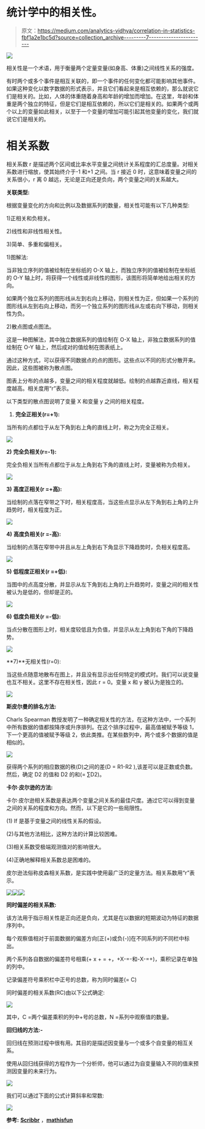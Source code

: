 # 统计学中的相关性。

> 原文：<https://medium.com/analytics-vidhya/correlation-in-statistics-fbf1a2e1bc5d?source=collection_archive---------7----------------------->

![](img/f325d63da09dc92707e0baa22535e517.png)

相关性是一个术语，用于衡量两个定量变量(如身高、体重)之间线性关系的强度。

有时两个或多个事件是相互关联的，即一个事件的任何变化都可能影响其他事件。如果这种变化以数字数据的形式表示，并且它们看起来是相互依赖的，那么就说它们是相关的。比如，人体的体重随着身高和年龄的增加而增加。在这里，年龄和体重是两个独立的特征，但是它们是相互依赖的，所以它们是相关的。如果两个或两个以上的变量如此相关，以至于一个变量的增加可能引起其他变量的变化，我们就说它们是相关的。

# 相关系数

相关系数 r 是描述两个区间或比率水平变量之间统计关系程度的汇总度量。对相关系数进行缩放，使其始终介于-1 和+1 之间。当 r 接近 0 时，这意味着变量之间的关系很小，r 离 0 越远，无论是正向还是负向，两个变量之间的关系越大。

**关联类型:**

根据变量变化的方向和比例以及数据系列的数量，相关性可能有以下几种类型:

1)正相关和负相关。

2)线性和非线性相关性。

3)简单、多重和偏相关。

1)图解法:

当非独立序列的值被绘制在坐标纸的 O-X 轴上，而独立序列的值被绘制在坐标纸的 O-Y 轴上时，将获得一个线性或非线性的图形，该图形将简单地给出相关的方向。

如果两个独立系列的图形线从左到右向上移动，则相关性为正，但如果一个系列的图形线从左到右向上移动，而另一个独立系列的图形线从左或右向下移动，则相关性为负。

2)散点图或点图法。

这是一种图解法，其中独立数据系列的值绘制在 O-X 轴上，非独立数据系列的值绘制在 O-Y 轴上，然后成对的值绘制在图表纸上。

通过这种方式，可以获得不同数据点的点的图形。这些点以不同的形式分散开来。因此，这些图被称为散点图。

图表上分布的点越多，变量之间的相关程度就越低。绘制的点越靠近直线，相关程度越高。相关度用“r”表示。

以下类型的散点图说明了变量 X 和变量 y 之间的相关程度。

1) **完全正相关(r=+1):**

当所有的点都位于从左下角到右上角的直线上时，称之为完全正相关。

![](img/9543d216c7453f7bfd39ad41bd936133.png)

**2)** **完全负相关(r=-1):**

完全负相关当所有点都位于从左上角到右下角的直线上时，变量被称为负相关。

![](img/22c940a3f255cad43a0be2c8c5c7c663.png)

**3)** **高度正相关(r =+高):**

当绘制的点落在窄带之下时，相关程度高，当这些点显示从左下角到右上角的上升趋势时，相关程度为正。

![](img/711c9d73f5221a9f2680269a930528b4.png)

**4)** **高度负相关(r =-高):**

当绘制的点落在窄带中并且从左上角到右下角显示下降趋势时，负相关程度高。

![](img/bc065158755cd17c3c125c3c19ba97af.png)

**5)** **低程度正相关(r =+低):**

当图中的点高度分散，并显示从左下角到右上角的上升趋势时，变量之间的相关性被认为是低的，但却是正的。

![](img/f4d46fac6eaadbbce58a1c34d765da33.png)

**6)** **低度负相关(r =-低):**

当点分散在图形上时，相关度较低且为负值，并显示从左上角到右下角的下降趋势。

![](img/f6ca53b03c2fd40f3336e1d5370c843e.png)

**7)**无相关性(r=0):

当这些点随意地散布在图上，并且没有显示出任何特定的模式时。我们可以说变量也互不相关。这里不存在相关性，因此 r = 0。变量 x 和 y 被认为是独立的。

![](img/80e1cd2469a374b561e8a9a12a1248e1.png)

**斯皮尔曼的排名方法:**

Charls Spearman 教授发明了一种确定相关性的方法，在这种方法中，一个系列中所有数据的值都按降序或升序排列。在这个排序过程中，最高值被赋予等级 1，下一个更高的值被赋予等级 2，依此类推。在某些数列中，两个或多个数据的值是相似的。

![](img/1579366739d41e05e4000d5451a01dc2.png)

获得两个系列的相应数据的秩(D)之间的差(D = R1-R2 ),该差可以是正数或负数。然后，确定 D2 的值和 D2 的和(= ∑D2)。

**卡尔·皮尔逊的方法:**

卡尔·皮尔逊相关系数是表达两个变量之间关系的最佳尺度。通过它可以得到变量之间的关系的程度和方向。然而，以下是它的一些局限性。

(1) If 是基于变量之间的线性关系的假设。

(2)与其他方法相比，这种方法的计算比较困难。

(3)相关系数受极端观测值对的影响很大。

(4)正确地解释相关系数总是困难的。

皮尔逊法俗称皮森相关系数，是实践中使用最广泛的定量方法。相关系数用“r”表示。

![](img/67f731f4ea370b046bf640b79d97d5e1.png)![](img/29de3011779aaed113bcb0a53870bc2d.png)![](img/9801c67d4eae1c64468845dfb7a12cfc.png)

**同时偏差的相关系数:**

该方法用于指示相关性是正向还是负向，尤其是在以数据的短期波动为特征的数据序列中。

每个观察值相对于前面数据的偏差方向[正(+)或负(-)]在不同系列的不同栏中标出。

两个系列各自数据的偏差符号相乘(+ x + = +，+X-=-和-X-=+)，乘积记录在单独的列中。

记录偏差符号乘积栏中正号的总数，称为同时偏差(= C)

同时偏差的相关系数(RC)由以下公式确定:

![](img/ed34c3751f6abc59ab90cee19a1333ee.png)

其中，C =两个偏差乘积的列中+号的总数，N =系列中观察值的数量。

**回归线的方法:-**

回归线在预测过程中很有用。其目的是描述因变量与一个或多个自变量的相互关系。

使用从回归线获得的方程作为一个分析师，他可以通过为自变量输入不同的值来预测因变量的未来行为。

![](img/e62511e3fa1e6fff424f0187bcf8708a.png)

我们可以通过下面的公式计算斜率和常数:

![](img/dccd8b55bc26fbde32a67c3a92cf19fc.png)

**参考:** [**Scribbr**](https://www.scribbr.com/statistics/standard-normal-distribution/) ，[**mathisfun**](https://www.mathsisfun.com/data/standard-normal-distribution.html)